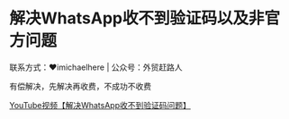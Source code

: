 # 解决WhatsApp收不到验证码以及非官方问题
联系方式：❤imichaelhere | 公众号：外贸赶路人

有偿解决，先解决再收费，不成功不收费

[YouTube视频【解决WhatsApp收不到验证码问题】](https://youtu.be/xb3PvGvcr80?si=GaRa7JIoTJgoJ3mb)

